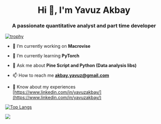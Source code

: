 <h1 align="center">Hi 👋, I'm Yavuz Akbay</h1>
<h3 align="center">A passionate quantitative analyst and part time developer</h3>

[![trophy](https://github-profile-trophy.vercel.app/?username=YavuzAkbay&rank=SSS,SS,S,AAA,AA,A)](https://github.com/YavuzAkbay/github-profile-trophy)

- 🔭 I’m currently working on **Macrovise**

- 🌱 I’m currently learning **PyTorch**

- 💬 Ask me about **Pine Script and Python (Data analysis libs)**

- 📫 How to reach me **akbay.yavuz@gmail.com**

- 📄 Know about my experiences [https://www.linkedin.com/in/yavuzakbay/](https://www.linkedin.com/in/yavuzakbay/)

[![Top Langs](https://github-readme-stats.vercel.app/api/top-langs/?username=YavuzAkbay)](https://github.com/YavuzAkbay/github-readme-stats)

![](https://komarev.com/ghpvc/?username=YavuzAkbay&color=gray)
